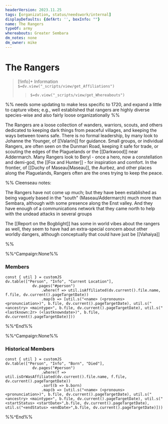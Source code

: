 ```yaml
---
headerVersion: 2023.11.25
tags: [organization, status/needswork/internal]
displayDefaults: {defArt: '', boxInfo: ""}
name: The Rangers
typeOf: army
whereabouts: Greater Sembara
dm_notes: none
dm_owner: mike
---
```

# The Rangers
>[!info]+ Information  
> `$=dv.view("_scripts/view/get_Affiliations")`  
>> `$=dv.view("_scripts/view/get_Whereabouts")`

%% needs some updating to make less specific to 1720, and expand a little to capture vibes; e.g., well established that rangers are highly diverse species-wise and also fairly loose organizationally %%

The Rangers are a loose collection of wanders, warriors, scouts, and others dedicated to keeping dark things from peaceful villages, and keeping the ways between towns safe. There is no formal leadership, by many look to Johanne the Younger, of [[Valarin]] for guidance. Small groups, or individual Rangers, are often seen on the Dunmari Road, keeping it safe for trade, or scouting the edges of the Plaguelands or the [[Darkwood]] near Addermarch. Many Rangers look to Beryl - once a hero, now a constellation and demi-god, the [[Fox and Hunter]] - for inspiration and comfort. In the frontier, of [[Duchy of Maseau|Maseau]], the Aurbez, and other places along the Plaguelands, Rangers often are the ones trying to keep the peace. 

%% Cleenseau notes:

The Rangers have not come up much; but they have been established as being vaguely based in the "south" (Maseau/Addermarch) much more than Sembara, although with some presence along the Enst valley. And they have enough of a communications network that they came north to help with the undead attacks in several groups

The [[Report on the Bogblight]] has some in world vibes about the rangers as well, they seem to have had  an extra-special concern about other worldly dangers, although conceptually that could have just be [[Vahaiya]]

%%

%%^Campaign:None%%
### Members

```dataviewjs
const { util } = customJS
dv.table(["Person", "Info", "Current Location"], 
			dv.pages("#person")
				.where(f => util.isAffiliated(dv.current().file.name, f.file, dv.current().pageTargetDate))
				.map(b => [util.s("<name> (<pronouns> <pronunciation>)", b.file, dv.current().pageTargetDate), util.s("<ancestry> <maintype>", b.file, dv.current().pageTargetDate), util.s("<lastknown:2r> (<lastknowndate>)", b.file, dv.current().pageTargetDate)]))
```
%%^End%%


%%^Campaign:None%%
### Historical Members

```dataviewjs
const { util } = customJS
dv.table(["Person", "Info", "Born", "Died"], 
			dv.pages("#person")
				.where(f => util.isOrWasAffiliated(dv.current().file.name, f.file, dv.current().pageTargetDate))
				.sort(b => b.born)
				.map(b => [util.s("<name> (<pronouns> <pronunciation>)", b.file, dv.current().pageTargetDate), util.s("<ancestry> <maintype>", b.file, dv.current().pageTargetDate), util.s("<startStatus> <startDate>",b.file, dv.current().pageTargetDate), util.s("<endStatus> <endDate>",b.file, dv.current().pageTargetDate)]))
```
%%^End%%
